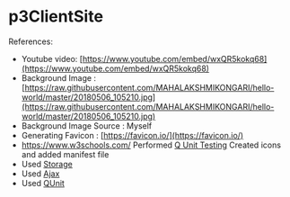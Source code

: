 # p3ClientSite

References:
- Youtube video: [https://www.youtube.com/embed/wxQR5kokq68](https://www.youtube.com/embed/wxQR5kokq68)
- Background Image : [https://raw.githubusercontent.com/MAHALAKSHMIKONGARI/hello-world/master/20180506_105210.jpg](https://raw.githubusercontent.com/MAHALAKSHMIKONGARI/hello-world/master/20180506_105210.jpg)
- Background Image Source : Myself
- Generating Favicon : [https://favicon.io/](https://favicon.io/)
- https://www.w3schools.com/
Performed [Q Unit Testing](C:/Users/S536979/Desktop/p2PubliseSite/qunit.html)
Created icons and added manifest file
- Used [Storage](https://github.com/profcase/js-gui-storage)
- Used [Ajax](https://github.com/profcase/js-gui-ajax)
- Used [QUnit](https://github.com/profcase/js-gui-with-tests)
